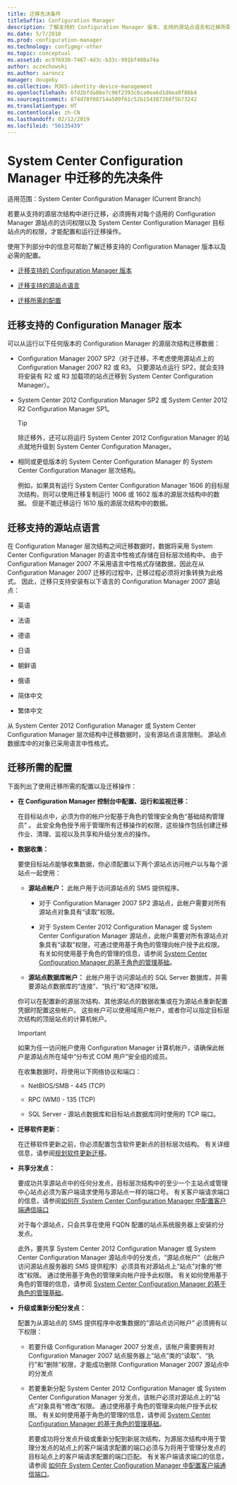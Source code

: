 ```yaml
---
title: 迁移先决条件
titleSuffix: Configuration Manager
description: 了解支持的 Configuration Manager 版本、支持的源站点语言和迁移所需的配置。
ms.date: 5/7/2018
ms.prod: configuration-manager
ms.technology: configmgr-other
ms.topic: conceptual
ms.assetid: ec976930-7467-4d3c-b33c-991bf408a74a
author: aczechowski
ms.author: aaroncz
manager: dougeby
ms.collection: M365-identity-device-management
ms.openlocfilehash: 6fd2bfda86e7c96f2393c0ca0ea6d1d8ea9f86b4
ms.sourcegitcommit: 874d78f08714a509f61c52b154387268f5b73242
ms.translationtype: HT
ms.contentlocale: zh-CN
ms.lasthandoff: 02/12/2019
ms.locfileid: "56135439"
---
```

# <a name="prerequisites-for-migration-in-system-center-configuration-manager"></a>System Center Configuration Manager 中迁移的先决条件

适用范围：System Center Configuration Manager (Current Branch)

若要从支持的源层次结构中进行迁移，必须拥有对每个适用的 Configuration Manager 源站点的访问权限以及 System Center Configuration Manager 目标站点内的权限，才能配置和运行迁移操作。  

 使用下列部分中的信息可帮助了解迁移支持的 Configuration Manager 版本以及必需的配置。  

-   [迁移支持的 Configuration Manager 版本](#BKMK_SupportedMigrationVersions)  

-   [迁移支持的源站点语言](#BKMK_SorceSiteLanguage)  

-   [迁移所需的配置](#BKMK_Required_Configurations)  

##  <a name="BKMK_SupportedMigrationVersions"></a> 迁移支持的 Configuration Manager 版本  
 可以从运行以下任何版本的 Configuration Manager 的源层次结构迁移数据：  

- Configuration Manager 2007 SP2（对于迁移，不考虑使用源站点上的 Configuration Manager 2007 R2 或 R3。 只要源站点运行 SP2，就会支持将安装有 R2 或 R3 加载项的站点迁移到 System Center Configuration Manager）。  

- System Center 2012 Configuration Manager SP2 或 System Center 2012 R2 Configuration Manager SP1。  

  > [!TIP]  
  >  除迁移外，还可以将运行 System Center 2012 Configuration Manager 的站点就地升级到 System Center Configuration Manager。  

- 相同或更低版本的 System Center Configuration Manager 的 System Center Configuration Manager 层次结构。  

  例如，如果具有运行 System Center Configuration Manager 1606 的目标层次结构，则可以使用迁移复制运行 1606 或 1602 版本的源层次结构中的数据。 但是不能迁移运行 1610 版的源层次结构中的数据。  


##  <a name="BKMK_SorceSiteLanguage"></a> 迁移支持的源站点语言  
 在 Configuration Manager 层次结构之间迁移数据时，数据将采用 System Center Configuration Manager 的语言中性格式存储在目标层次结构中。 由于 Configuration Manager 2007 不采用语言中性格式存储数据，因此在从 Configuration Manager 2007 迁移的过程中，迁移过程必须将对象转换为此格式。 因此，迁移只支持安装有以下语言的 Configuration Manager 2007 源站点：  

-   英语  

-   法语  

-   德语  

-   日语  

-   朝鲜语  

-   俄语  

-   简体中文  

-   繁体中文  

从 System Center 2012 Configuration Manager 或 System Center Configuration Manager 层次结构中迁移数据时，没有源站点语言限制。 源站点数据库中的对象已采用语言中性格式。  

##  <a name="BKMK_Required_Configurations"></a> 迁移所需的配置  
下面列出了使用迁移所需的配置以及迁移操作：  

- **在 Configuration Manager 控制台中配置、运行和监视迁移：**  

   在目标站点中，必须为你的帐户分配基于角色的管理安全角色“基础结构管理员” 。 此安全角色授予用于管理所有迁移操作的权限，这些操作包括创建迁移作业、清理、监视以及共享和升级分发点的操作。  

- **数据收集：**  

   要使目标站点能够收集数据，你必须配置以下两个源站点访问帐户以与每个源站点一起使用：  

  -   **源站点帐户：** 此帐户用于访问源站点的 SMS 提供程序。  

      -   对于 Configuration Manager 2007 SP2 源站点，此帐户需要对所有源站点对象具有“读取”权限。  

      -   对于 System Center 2012 Configuration Manager 或 System Center Configuration Manager 源站点，此帐户需要对所有源站点对象具有“读取”权限，可通过使用基于角色的管理向帐户授予此权限。 有关如何使用基于角色的管理的信息，请参阅 [System Center Configuration Manager 的基于角色的管理基础](../../core/understand/fundamentals-of-role-based-administration.md)。  

  -   **源站点数据库帐户：** 此帐户用于访问源站点的 SQL Server 数据库，并需要源站点数据库的“连接”、“执行”和“选择”权限。  

  你可以在配置新的源层次结构、其他源站点的数据收集或在为源站点重新配置凭据时配置这些帐户。 这些帐户可以使用域用户帐户，或者你可以指定目标层次结构的顶层站点的计算机帐户。  

  > [!IMPORTANT]  
  >  如果为任一访问帐户使用 Configuration Manager 计算机帐户，请确保此帐户是源站点所在域中“分布式 COM 用户”安全组的成员。  

  在收集数据时，将使用以下网络协议和端口：  

  -   NetBIOS/SMB - 445 (TCP)  

  -   RPC (WMI) - 135 (TCP)  

  -   SQL Server - 源站点数据库和目标站点数据库同时使用的 TCP 端口。  

- **迁移软件更新：**  

   在迁移软件更新之前，你必须配置包含软件更新点的目标层次结构。 有关详细信息，请参阅[规划软件更新迁移](../../core/migration/planning-for-the-migration-of-objects.md#Plan_migrate_Software_updates)。  

- **共享分发点：**  

   要成功共享源站点中的任何分发点，目标层次结构中的至少一个主站点或管理中心站点必须为客户端请求使用与源站点一样的端口号。 有关客户端请求端口的信息，请参阅[如何在 System Center Configuration Manager 中配置客户端通信端口](../../core/clients/deploy/configure-client-communication-ports.md)  

   对于每个源站点，只会共享在使用 FQDN 配置的站点系统服务器上安装的分发点。  

   此外，要共享 System Center 2012 Configuration Manager 或 System Center Configuration Manager 源站点中的分发点，“源站点帐户”（此帐户访问源站点服务器的 SMS 提供程序）必须具有对源站点上“站点”对象的“修改”权限。 通过使用基于角色的管理来向帐户授予此权限。 有关如何使用基于角色的管理的信息，请参阅 [System Center Configuration Manager 的基于角色的管理基础](../../core/understand/fundamentals-of-role-based-administration.md)。  


- **升级或重新分配分发点：**  

   配置为从源站点的 SMS 提供程序中收集数据的“源站点访问帐户”  必须拥有以下权限：  

  - 若要升级 Configuration Manager 2007 分发点，该帐户需要拥有对 Configuration Manager 2007 站点服务器上“站点”类的“读取”、“执行”和“删除”权限，才能成功删除 Configuration Manager 2007 源站点中的分发点  

  - 若要重新分配 System Center 2012 Configuration Manager 或 System Center Configuration Manager 分发点，该帐户必须对源站点上的“站点”对象具有“修改”权限。 通过使用基于角色的管理来向帐户授予此权限。 有关如何使用基于角色的管理的信息，请参阅 [System Center Configuration Manager 的基于角色的管理基础](../../core/understand/fundamentals-of-role-based-administration.md)。  

    若要成功将分发点升级或重新分配到新层次结构，为源层次结构中用于管理分发点的站点上的客户端请求配置的端口必须与为将用于管理分发点的目标站点上的客户端请求配置的端口匹配。 有关客户端请求端口的信息，请参阅 [如何在 System Center Configuration Manager 中配置客户端通信端口](../../core/clients/deploy/configure-client-communication-ports.md)。  
